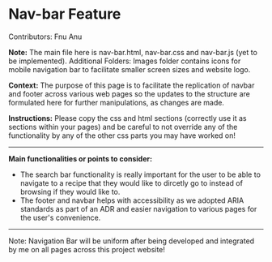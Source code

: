 # Nav-bar Feature
Contributors: Fnu Anu

**Note:** The main file here is nav-bar.html, nav-bar.css and nav-bar.js (yet to be implemented). 
Additional Folders: Images folder contains icons for mobile navigation bar to 
facilitate smaller screen sizes and website logo. 

**Context:** The purpose of this page is to facilitate the replication of navbar and footer across various
web pages so the updates to the structure are formulated here for further manipulations, as changes are made.

**Instructions:** Please copy the css and html sections (correctly use it as sections within your pages)
and be careful to not override any of the functionality by any of the other css parts you may have worked on!

---
**Main functionalities or points to consider:**
- The search bar functionality is really important for the user to be able to navigate to a recipe that they would like to dircetly go to instead of browsing if they would like to.
- The footer and navbar helps with accessibility as we adopted ARIA standards as part of an ADR and easier navigation to various pages for the user's convenience.
---

Note: Navigation Bar will be uniform after being developed and integrated by me on all pages across this project website!
